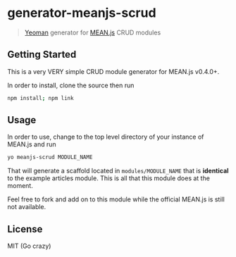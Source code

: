 # generator-meanjs-scrud

> [Yeoman](http://yeoman.io) generator for [MEAN.js](https://github.com/meanjs/mean/) CRUD modules


## Getting Started

This is a very VERY simple CRUD module generator for MEAN.js v0.4.0+.

In order to install, clone the source then run
```bash
npm install; npm link
```

## Usage

In order to use, change to the top level directory of your instance of MEAN.js and run
```bash
yo meanjs-scrud MODULE_NAME
```

That will generate a scaffold located in `modules/MODULE_NAME` that is **identical** to the example articles module. This is all that this module does at the moment.

Feel free to fork and add on to this module while the official MEAN.js is still not available.

## License

MIT (Go crazy)
